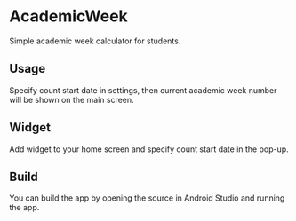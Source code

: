 # AcademicWeek
Simple academic week calculator for students.

## Usage
Specify count start date in settings, then current academic week number will be shown on the main screen.

## Widget
Add widget to your home screen and specify count start date in the pop-up.

## Build
You can build the app by opening the source in Android Studio and running the app.